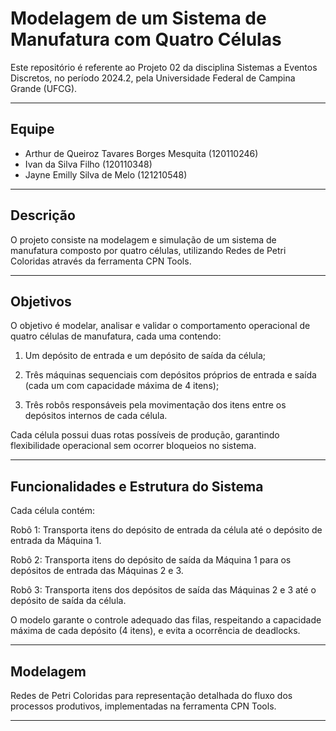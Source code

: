 # Modelagem de um Sistema de Manufatura com Quatro Células

Este repositório é referente ao Projeto 02 da disciplina Sistemas a Eventos Discretos, no período 2024.2, pela Universidade Federal de Campina Grande (UFCG).

---

## Equipe
- Arthur de Queiroz Tavares Borges Mesquita (120110246)
- Ivan da Silva Filho (120110348)
- Jayne Emilly Silva de Melo (121210548)

---

## Descrição
O projeto consiste na modelagem e simulação de um sistema de manufatura composto por quatro células, utilizando Redes de Petri Coloridas através da ferramenta CPN Tools.

---

## Objetivos

O objetivo é modelar, analisar e validar o comportamento operacional de quatro células de manufatura, cada uma contendo:

1. Um depósito de entrada e um depósito de saída da célula;

2. Três máquinas sequenciais com depósitos próprios de entrada e saída (cada um com capacidade máxima de 4 itens);

3. Três robôs responsáveis pela movimentação dos itens entre os depósitos internos de cada célula.

Cada célula possui duas rotas possíveis de produção, garantindo flexibilidade operacional sem ocorrer bloqueios no sistema.

---

## Funcionalidades e Estrutura do Sistema

Cada célula contém:

Robô 1: Transporta itens do depósito de entrada da célula até o depósito de entrada da Máquina 1.

Robô 2: Transporta itens do depósito de saída da Máquina 1 para os depósitos de entrada das Máquinas 2 e 3.

Robô 3: Transporta itens dos depósitos de saída das Máquinas 2 e 3 até o depósito de saída da célula.

O modelo garante o controle adequado das filas, respeitando a capacidade máxima de cada depósito (4 itens), e evita a ocorrência de deadlocks.

---

## Modelagem

Redes de Petri Coloridas para representação detalhada do fluxo dos processos produtivos, implementadas na ferramenta CPN Tools.

---

